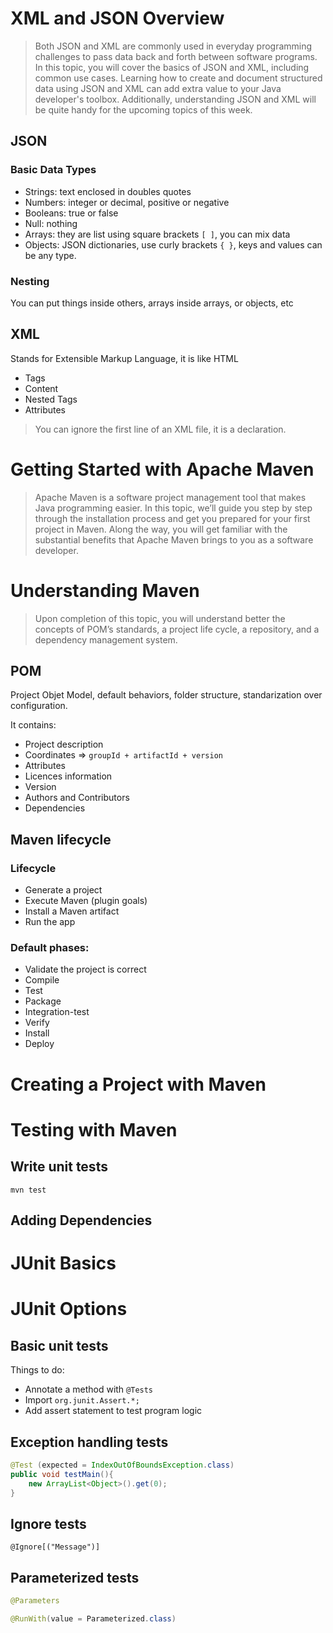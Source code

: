# XML and JSON Overview

> Both JSON and XML are commonly used in everyday programming challenges to pass data back and forth between software programs. In this topic, you will cover the basics of JSON and XML, including common use cases. Learning how to create and document structured data using JSON and XML can add extra value to your Java developer's toolbox. Additionally, understanding JSON and XML will be quite handy for the upcoming topics of this week.

## JSON

### Basic Data Types

- Strings: text enclosed in doubles quotes
- Numbers: integer or decimal, positive or negative
- Booleans: true or false
- Null: nothing
- Arrays: they are list using square brackets `[ ]`, you can mix data
- Objects: JSON dictionaries, use curly brackets `{ }`, keys and values can be any type.

### Nesting
You can put things inside others, arrays inside arrays, or objects, etc

## XML

Stands for Extensible Markup Language, it is like HTML

- Tags
- Content
- Nested Tags
- Attributes

> You can ignore the first line of an XML file, it is a declaration.


# Getting Started with Apache Maven

> Apache Maven is a software project management tool that makes Java programming easier. In this topic, we’ll guide you step by step through the installation process and get you prepared for your first project in Maven. Along the way, you will get familiar with the substantial benefits that Apache Maven brings to you as a software developer.

# Understanding Maven

> Upon completion of this topic, you will understand better the concepts of POM’s standards, a project life cycle, a repository, and a dependency management system.

## POM

Project Objet Model, default behaviors, folder structure, standarization over configuration.

It contains:

- Project description
- Coordinates => `groupId + artifactId + version`
- Attributes
- Licences information
- Version
- Authors and Contributors
- Dependencies

## Maven lifecycle

### Lifecycle
- Generate a project
- Execute Maven (plugin goals)
- Install a Maven artifact
- Run the app

### Default phases:
- Validate the project is correct
- Compile
- Test
- Package
- Integration-test
- Verify
- Install
- Deploy


# Creating a Project with Maven

# Testing with Maven

## Write unit tests

`mvn test`

## Adding Dependencies

# JUnit Basics

# JUnit Options

## Basic unit tests

Things to do:
- Annotate a method with `@Tests`
- Import `org.junit.Assert.*;`
- Add assert statement to test program logic

## Exception handling tests

```java
@Test (expected = IndexOutOfBoundsException.class)  
public void testMain(){  
    new ArrayList<Object>().get(0);  
}
```

## Ignore tests

`@Ignore[("Message")]`

## Parameterized tests

```java
@Parameters

@RunWith(value = Parameterized.class)
```
